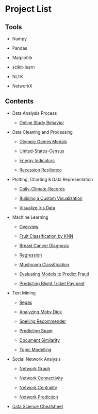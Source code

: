 # Project List

## Tools

- Numpy

- Pandas

- Matplotlib

- scikit-learn

- NLTK

- NetworkX

## Contents

- Data Analysis Process

  - [Online Study Behavior](https://github.com/iDataist/Online-Study-Behavior)

- Data Cleaning and Processing

  - [Olympic Games Medals](https://github.com/iDataist/Olympic-Games-Medals)

  - [United-States-Census](https://github.com/iDataist/United-States-Census)
  
  - [Energy Indicators](https://github.com/iDataist/Energy-Indicators)

  - [Recession Resilience](https://github.com/iDataist/Recession-Resilience)

- Plotting, Charting & Data Representation

  - [Daily-Climate-Records](https://github.com/iDataist/Daily-Climate-Records)

  - [Building a Custom Visualization](https://github.com/iDataist/Building-a-Custom-Visualization)
  
  - [Visualize Iris Data](https://github.com/iDataist/Visualize-Iris-Data)

- Machine Learning

  - [Overview](https://github.com/iDataist/Machine-Learning) 

  - [Fruit Classification by KNN](https://github.com/iDataist/Fruit-Classification-by-KNN)
  
  - [Breast Cancer Diagnosis](https://github.com/iDataist/Breast-Cancer-Diagnosis)
  
  - [Regression](https://github.com/iDataist/Regression)
  
  - [Mushroom Classification](https://github.com/iDataist/Mushroom-Classification)

  - [Evaluating Models to Predict Fraud](https://github.com/iDataist/Evaluating-Models-to-Predict-Fraud)

  - [Predicting Blight Ticket Payment](https://github.com/iDataist/Predicting-Blight-Ticket-Payment)

- Text Mining

  - [Regex](https://github.com/iDataist/Regex)

  - [Analyzing Moby Dick](https://github.com/iDataist/Analyzing-Moby-Dick)

  - [Spelling Recommender](https://github.com/iDataist/Spelling-Recommender)
  
  - [Predicting Spam](https://github.com/iDataist/Predicting-Spam)

  - [Document Similarity](https://github.com/iDataist/Document-Similarity)
  
  - [Topic Modelling](https://github.com/iDataist/Topic-Modelling)

- Social Network Analysis

  - [Network Graph](https://github.com/iDataist/Network-Graph)

  - [Network Connectivity](https://github.com/iDataist/Network-Connectivity)

  - [Network Centrality](https://github.com/iDataist/Network-Centrality)

  - [Network Prediction](https://github.com/iDataist/Network-Prediction)
  
 - [Data Science Cheatsheet](https://github.com/iDataist/Data-Science-Cheat-Sheet)
